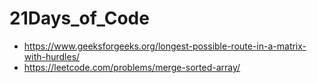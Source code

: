 # 21Days_of_Code
- https://www.geeksforgeeks.org/longest-possible-route-in-a-matrix-with-hurdles/
- https://leetcode.com/problems/merge-sorted-array/
